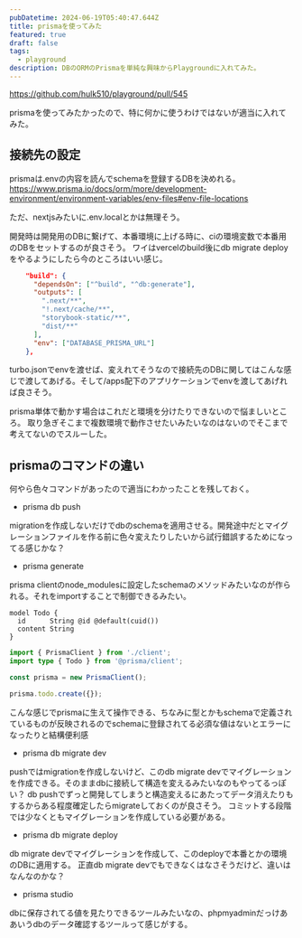 ```yaml
---
pubDatetime: 2024-06-19T05:40:47.644Z
title: prismaを使ってみた
featured: true
draft: false
tags:
  - playground
description: DBのORMのPrismaを単純な興味からPlaygroundに入れてみた。
---
```


<https://github.com/hulk510/playground/pull/545>

prismaを使ってみたかったので、特に何かに使うわけではないが適当に入れてみた。

## 接続先の設定

prismaは.envの内容を読んでschemaを登録するDBを決めれる。
<https://www.prisma.io/docs/orm/more/development-environment/environment-variables/env-files#env-file-locations>

ただ、nextjsみたいに.env.localとかは無理そう。

開発時は開発用のDBに繋げて、本番環境に上げる時に、ciの環境変数で本番用のDBをセットするのが良さそう。
ワイはvercelのbuild後にdb migrate deployをやるようにしたら今のところはいい感じ。

```turbo.json
    "build": {
      "dependsOn": ["^build", "^db:generate"],
      "outputs": [
        ".next/**",
        "!.next/cache/**",
        "storybook-static/**",
        "dist/**"
      ],
      "env": ["DATABASE_PRISMA_URL"]
    },
```

turbo.jsonでenvを渡せば、変えれてそうなので接続先のDBに関してはこんな感じで渡してあげる。そして/apps配下のアプリケーションでenvを渡してあげれば良さそう。

prisma単体で動かす場合はこれだと環境を分けたりできないので悩ましいところ。
取り急ぎそこまで複数環境で動作させたいみたいなのはないのでそこまで考えてないのでスルーした。

## prismaのコマンドの違い

何やら色々コマンドがあったので適当にわかったことを残しておく。

- prisma db push

migrationを作成しないだけでdbのschemaを適用させる。開発途中だとマイグレーションファイルを作る前に色々変えたりしたいから試行錯誤するためになってる感じかな？

- prisma generate

prisma clientのnode_modulesに設定したschemaのメソッドみたいなのが作られる。それをimportすることで制御できるみたい。

```schema.prisma
model Todo {
  id      String @id @default(cuid())
  content String
}
```

```ts
import { PrismaClient } from './client';
import type { Todo } from '@prisma/client';

const prisma = new PrismaClient();

prisma.todo.create({});
```

こんな感じでprismaに生えて操作できる、ちなみに型とかもschemaで定義されているものが反映されるのでschemaに登録されてる必須な値はないとエラーになったりと結構便利感

- prisma db migrate dev

pushではmigrationを作成しないけど、このdb migrate devでマイグレーションを作成できる。そのままdbに接続して構造を変えるみたいなのもやってるっぽい？
db pushでずっと開発してしまうと構造変えるにあたってデータ消えたりもするからある程度確定したらmigrateしておくのが良さそう。
コミットする段階では少なくともマイグレーションを作成している必要がある。

- prisma db migrate deploy

db migrate devでマイグレーションを作成して、このdeployで本番とかの環境のDBに適用する。
正直db migrate devでもできなくはなさそうだけど、違いはなんなのかな？

- prisma studio

dbに保存されてる値を見たりできるツールみたいなの、phpmyadminだっけああいうdbのデータ確認するツールって感じがする。
